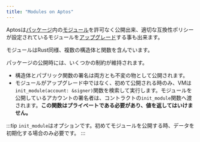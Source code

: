 ```yaml
---
title: "Modules on Aptos"
---
```


Aptosは[パッケージ](../book/packages.md)内の[モジュール](../book/modules-and-scripts.md)を許可なく公開出来、適切な互換性ポリシーが設定されているモジュールを[アップグレード](../book/package-upgrades.md)する事も出来ます。

モジュールはRust同様、複数の構造体と関数を含んでいます。

パッケージの公開時には、いくつかの制約が維持されます。

- 構造体とパブリック関数の署名は両方とも不変の物として公開されます。
- モジュールがアップグレード中ではなく、初めて公開される時のみ、VMは`init_module(account: &signer)`関数を検索して実行します。モジュールを公開しているアカウントの署名者は、コントラクトの`init_module`関数へ渡されます。**この関数はプライベートである必要があり、値を返してはいけません。**

:::tip `init_module`はオプションです。初めてモジュールを公開する時、データを初期化する場合のみ必要です。
:::
